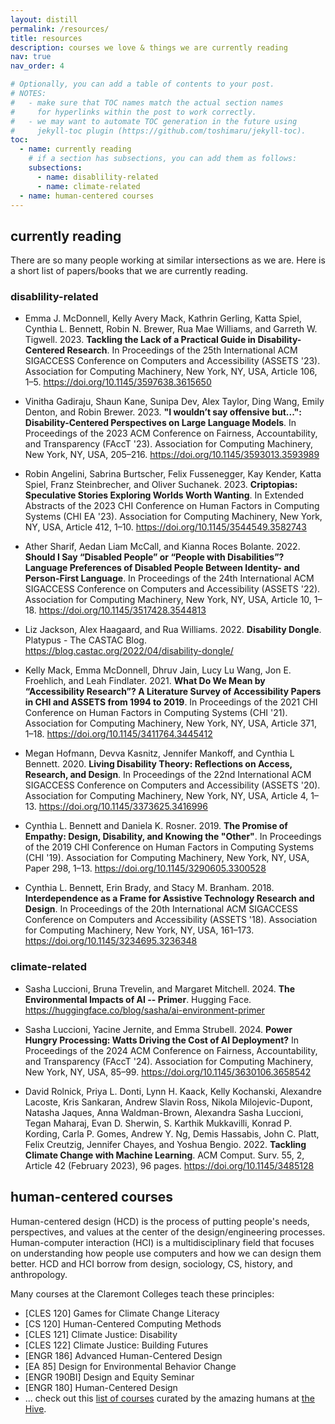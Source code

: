 ```yaml
---
layout: distill
permalink: /resources/
title: resources
description: courses we love & things we are currently reading
nav: true
nav_order: 4

# Optionally, you can add a table of contents to your post.
# NOTES:
#   - make sure that TOC names match the actual section names
#     for hyperlinks within the post to work correctly.
#   - we may want to automate TOC generation in the future using
#     jekyll-toc plugin (https://github.com/toshimaru/jekyll-toc).
toc:
  - name: currently reading
    # if a section has subsections, you can add them as follows:
    subsections:
      - name: disablility-related
      - name: climate-related
  - name: human-centered courses  
---
```


## currently reading

There are so many people working at similar intersections as we are. Here is a short list of papers/books that we are currently reading.

### disablility-related

- Emma J. McDonnell, Kelly Avery Mack, Kathrin Gerling, Katta Spiel, Cynthia L. Bennett, Robin N. Brewer, Rua Mae Williams, and Garreth W. Tigwell. 2023. __Tackling the Lack of a Practical Guide in Disability-Centered Research__. In Proceedings of the 25th International ACM SIGACCESS Conference on Computers and Accessibility (ASSETS '23). Association for Computing Machinery, New York, NY, USA, Article 106, 1–5. https://doi.org/10.1145/3597638.3615650

- Vinitha Gadiraju, Shaun Kane, Sunipa Dev, Alex Taylor, Ding Wang, Emily Denton, and Robin Brewer. 2023. __"I wouldn’t say offensive but...": Disability-Centered Perspectives on Large Language Models__. In Proceedings of the 2023 ACM Conference on Fairness, Accountability, and Transparency (FAccT '23). Association for Computing Machinery, New York, NY, USA, 205–216. https://doi.org/10.1145/3593013.3593989

- Robin Angelini, Sabrina Burtscher, Felix Fussenegger, Kay Kender, Katta Spiel, Franz Steinbrecher, and Oliver Suchanek. 2023. __Criptopias: Speculative Stories Exploring Worlds Worth Wanting__. In Extended Abstracts of the 2023 CHI Conference on Human Factors in Computing Systems (CHI EA '23). Association for Computing Machinery, New York, NY, USA, Article 412, 1–10. https://doi.org/10.1145/3544549.3582743

- Ather Sharif, Aedan Liam McCall, and Kianna Roces Bolante. 2022. __Should I Say “Disabled People” or “People with Disabilities”? Language Preferences of Disabled People Between Identity- and Person-First Language__. In Proceedings of the 24th International ACM SIGACCESS Conference on Computers and Accessibility (ASSETS '22). Association for Computing Machinery, New York, NY, USA, Article 10, 1–18. https://doi.org/10.1145/3517428.3544813

- Liz Jackson, Alex Haagaard, and Rua Williams. 2022. __Disability Dongle__. Platypus - The CASTAC Blog. https://blog.castac.org/2022/04/disability-dongle/

- Kelly Mack, Emma McDonnell, Dhruv Jain, Lucy Lu Wang, Jon E. Froehlich, and Leah Findlater. 2021. __What Do We Mean by “Accessibility Research”? A Literature Survey of Accessibility Papers in CHI and ASSETS from 1994 to 2019__. In Proceedings of the 2021 CHI Conference on Human Factors in Computing Systems (CHI '21). Association for Computing Machinery, New York, NY, USA, Article 371, 1–18. https://doi.org/10.1145/3411764.3445412

- Megan Hofmann, Devva Kasnitz, Jennifer Mankoff, and Cynthia L Bennett. 2020. __Living Disability Theory: Reflections on Access, Research, and Design__. In Proceedings of the 22nd International ACM SIGACCESS Conference on Computers and Accessibility (ASSETS '20). Association for Computing Machinery, New York, NY, USA, Article 4, 1–13. https://doi.org/10.1145/3373625.3416996

- Cynthia L. Bennett and Daniela K. Rosner. 2019. __The Promise of Empathy: Design, Disability, and Knowing the "Other"__. In Proceedings of the 2019 CHI Conference on Human Factors in Computing Systems (CHI '19). Association for Computing Machinery, New York, NY, USA, Paper 298, 1–13. https://doi.org/10.1145/3290605.3300528

- Cynthia L. Bennett, Erin Brady, and Stacy M. Branham. 2018. __Interdependence as a Frame for Assistive Technology Research and Design__. In Proceedings of the 20th International ACM SIGACCESS Conference on Computers and Accessibility (ASSETS '18). Association for Computing Machinery, New York, NY, USA, 161–173. https://doi.org/10.1145/3234695.3236348

### climate-related

- Sasha Luccioni, Bruna Trevelin, and Margaret Mitchell. 2024. __The Environmental Impacts of AI -- Primer__. Hugging Face. https://huggingface.co/blog/sasha/ai-environment-primer 

- Sasha Luccioni, Yacine Jernite, and Emma Strubell. 2024. __Power Hungry Processing: Watts Driving the Cost of AI Deployment?__ In Proceedings of the 2024 ACM Conference on Fairness, Accountability, and Transparency (FAccT '24). Association for Computing Machinery, New York, NY, USA, 85–99. https://doi.org/10.1145/3630106.3658542

- David Rolnick, Priya L. Donti, Lynn H. Kaack, Kelly Kochanski, Alexandre Lacoste, Kris Sankaran, Andrew Slavin Ross, Nikola Milojevic-Dupont, Natasha Jaques, Anna Waldman-Brown, Alexandra Sasha Luccioni, Tegan Maharaj, Evan D. Sherwin, S. Karthik Mukkavilli, Konrad P. Kording, Carla P. Gomes, Andrew Y. Ng, Demis Hassabis, John C. Platt, Felix Creutzig, Jennifer Chayes, and Yoshua Bengio. 2022. __Tackling Climate Change with Machine Learning__. ACM Comput. Surv. 55, 2, Article 42 (February 2023), 96 pages. https://doi.org/10.1145/3485128

## human-centered courses

Human-centered design (HCD) is the process of putting people's needs, perspectives, and values at the center of the design/engineering processes. Human-computer interaction (HCI) is a multidisciplinary field that focuses on understanding how people use computers and how we can design them better. HCD and HCI borrow from design, sociology, CS, history, and anthropology.

Many courses at the Claremont Colleges teach these principles:

- [CLES 120] Games for Climate Change Literacy
- [CS 120] Human-Centered Computing Methods
- [CLES 121] Climate Justice: Disability
- [CLES 122] Climate Justice: Building Futures
- [ENGR 186] Advanced Human-Centered Design 
- [EA 85] Design for Environmental Behavior Change 
- [ENGR 190BI] Design and Equity Seminar
- [ENGR 180] Human-Centered Design
- ... check out this [list of courses](https://hive7c.notion.site/56e58c5acf414ca3be6dc2268a122726?v=c49191b6f32446669f225b022f946e17) curated by the amazing humans at [the Hive](https://colleges.claremont.edu/thehive/). 